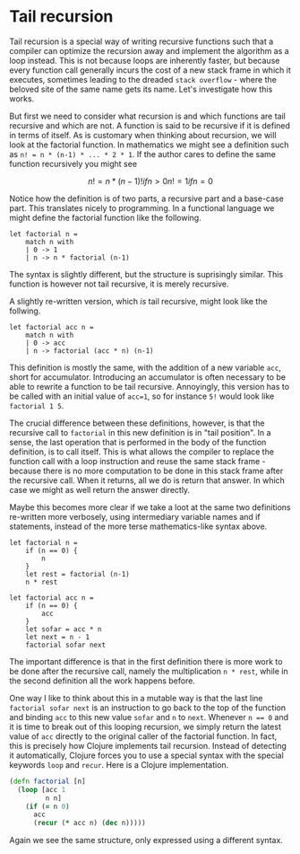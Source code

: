 # Tail recursion

Tail recursion is a special way of writing recursive functions such that a compiler can optimize the recursion away and implement the algorithm as a loop instead.
This is not because loops are inherently faster, but because every function call generally incurs the cost of a new stack frame in which it executes, sometimes leading to the dreaded `stack overflow` - where the beloved site of the same name gets its name.
Let's investigate how this works.

But first we need to consider what recursion is and which functions are tail recursive and which are not.
A function is said to be recursive if it is defined in terms of itself.
As is customary when thinking about recursion, we will look at the factorial function.
In mathematics we might see a definition such as `n! = n * (n-1) * ... * 2 * 1`.
If the author cares to define the same function recursively you might see

```math
n! = n * (n-1)!    if n > 0
n! = 1             if n = 0
```

Notice how the definition is of two parts, a recursive part and a base-case part.
This translates nicely to programming.
In a functional language we might define the factorial function like the following.

```F#
let factorial n =
    match n with
    | 0 -> 1
    | n -> n * factorial (n-1)
```

The syntax is slightly different, but the structure is suprisingly similar.
This function is however not tail recursive, it is merely recursive.

A slightly re-written version, which _is_ tail recursive, might look like the follwing.

```F#
let factorial acc n =
    match n with
    | 0 -> acc
    | n -> factorial (acc * n) (n-1)
```

This definition is mostly the same, with the addition of a new variable `acc`, short for accumulator.
Introducing an accumulator is often necessary to be able to rewrite a function to be tail recursive.
Annoyingly, this version has to be called with an initial value of `acc=1`, so for instance `5!` would look like `factorial 1 5`.

The crucial difference between these definitions, however, is that the recursive call to `factorial` in this new definition is in "tail position".
In a sense, the last operation that is performed in the body of the function definition, is to call itself.
This is what allows the compiler to replace the function call with a loop instruction and reuse the same stack frame - because there is no more computation to be done in this stack frame after the recursive call.
When it returns, all we do is return that answer.
In which case we might as well return the answer directly.

Maybe this becomes more clear if we take a loot at the same two definitions re-written more verbosely, using intermediary variable names and if statements, instead of the more terse mathematics-like syntax above.

```reasonml
let factorial n =
    if (n == 0) {
        n
    }
    let rest = factorial (n-1)
    n * rest
```

```reasonml
let factorial acc n =
    if (n == 0) {
        acc
    }
    let sofar = acc * n
    let next = n - 1
    factorial sofar next
```

The important difference is that in the first definition there is more work to be done after the recursive call, namely the multiplication `n * rest`, while in the second definition all the work happens before.

One way I like to think about this in a mutable way is that the last line `factorial sofar next` is an instruction to go back to the top of the function and binding `acc` to this new value `sofar` and `n` to `next`.
Whenever `n == 0` and it is time to break out of this looping recursion, we simply return the latest value of `acc` directly to the original caller of the factorial function.
In fact, this is precisely how Clojure implements tail recursion.
Instead of detecting it automatically, Clojure forces you to use a special syntax with the special keywords `loop` and `recur`.
Here is a Clojure implementation.

```clojure
(defn factorial [n]
  (loop [acc 1
         n n]
    (if (= n 0)
      acc
      (recur (* acc n) (dec n)))))
```

Again we see the same structure, only expressed using a different syntax.
